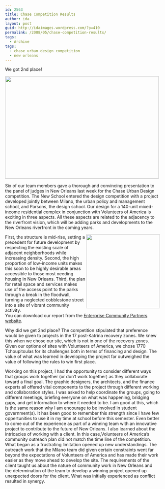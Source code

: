```yaml
---
id: 2563
title: Chase Competition Results
author: ida
layout: post
guid: http://idaimages.wordpress.com/?p=410
permalink: /2008/05/chase-competition-results/
tags:
  - Archive
tags:
  - chase urban design competition
  - new orleans
---
```

We got 2nd place!

[<img class="alignnone size-full wp-image-411" src="http://idaimages.files.wordpress.com/2008/05/check.jpg" alt="" width="500" height="333" />][1]

Six of our team members gave a thorough and convincing presentation to the panel of judges in New Orleans last week for the Chase Urban Design competition. The New School entered the design competition with a project developed jointly between Milano, the urban policy and management school, and Parsons, the design school. Our design for a 140-unit mixed-income residential complex in conjunction with Volunteers of America is exciting in three aspects. All these aspects are related to the adjacency to the riverfront vision, which will be adding parks and developments to the New Orleans riverfront in the coming years.

[<img class="alignnone size-full wp-image-413" src="http://idaimages.files.wordpress.com/2008/05/picture-16.png" alt="" width="240" align="right" />][2]First, the structure is mid-rise, setting a precedent for future development by respecting the existing scale of adjacent neighborhoods while increasing density. Second, the high proportion of low-income units makes this soon to be highly desirable areas accessible to those most needing housing in New Orleans. Third, the plan for retail space and services makes use of the access point to the parks through a break in the floodwall, turning a neglected cobblestone street into a site of vibrant community activity.  
You can download our report from the [Enterprise Community Partners website][3].

Why did we get 2nd place? The competition stipulated that preference would be given to projects in the 17 post-Katrina recovery zones. We knew this when we chose our site, which is not in one of the recovery zones. Given our options of sites with Volunteers of America, we chose 1770 Tchoupitoulas for its challenges both in terms of financing and design. The value of what was learned in developing the project far outweighed the value of following the rules to win first place.

Working on this project, I had the opportunity to consider different ways that groups work together (or don’t work together) as they collaborate toward a final goal. The graphic designers, the architects, and the finance experts all offered vital components to the project through different working and collaboration styles. I was asked to help coordinate the groups, going to different meetings, briefing everyone on what was happening, bridging gaps, and get information to where it needed to be. I am good at this, which is the same reason why I am encourage to be involved in student government(s). It has been good to remember this strength since I have few oppertunities to use it in my time at school before this semester. Even better to come out of the experience as part of a winning team with an innovative project to contribute to the future of New Orleans. I also learned about the intricacies of working with a client. In this case,Volunteers of America&#8217;s community outreach plan did not match the time line of the competition. What began as a frustrating limitation opened up new understandings. The outreach work that the Milano team did given certain constraints went far beyond the expectations of Volunteers of America and has made their work easier as they move ahead to develop the site. The requirements of the client taught us about the nature of community work in New Orleans and the determination of the team to develop a winning project opened up unexpected doors for the client. What was initially experienced as conflict resulted in synergy.

 [1]: http://idaimages.files.wordpress.com/2008/05/check.jpg
 [2]: http://idaimages.files.wordpress.com/2008/05/picture-16.png
 [3]: http://www.enterprisecommunity.org/local_work/gulf_coast/chase_competition.asp